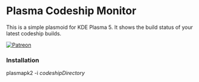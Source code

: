 # Plasma Codeship Monitor

This is a simple plasmoid for KDE Plasma 5. It shows the build status of your latest codeship builds.

[![Patreon](https://img.shields.io/badge/back_on-patreon-red.svg)](https://www.patreon.com/naraesk)


### Installation

plasmapk2 -i *codeshipDirectory*
